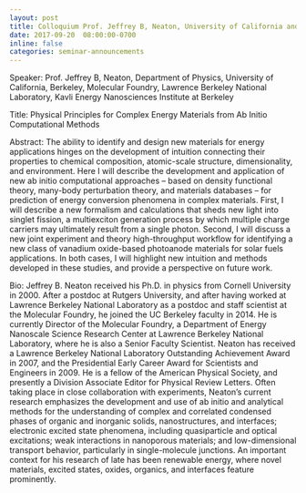 ```yaml
---
layout: post
title: Colloquium Prof. Jeffrey B, Neaton, University of California and Lawrence Berkeley National Laboratory
date: 2017-09-20  08:00:00-0700
inline: false
categories: seminar-announcements
---
```


Speaker: Prof. Jeffrey B, Neaton,  Department of Physics, University of California, Berkeley, Molecular Foundry, Lawrence Berkeley National Laboratory, Kavli Energy Nanosciences Institute at Berkeley

Title: Physical Principles for Complex Energy Materials from Ab Initio Computational Methods

Abstract: The ability to identify and design new materials for energy applications hinges on the development of intuition connecting their properties to chemical composition, atomic-scale structure, dimensionality, and environment. Here I will describe the development and application of new ab initio computational approaches – based on density functional theory, many-body perturbation theory, and materials databases – for prediction of energy conversion phenomena in complex materials. First, I will describe a new formalism and calculations that sheds new light into singlet fission, a multiexciton generation process by which multiple charge carriers may ultimately result from a single photon. Second, I will discuss a new joint experiment and theory high-throughput workflow for identifying a new class of vanadium oxide-based photoanode materials for solar fuels applications. In both cases, I will highlight new intuition and methods developed in these studies, and provide a perspective on future work.

Bio:  Jeffrey B. Neaton received his Ph.D. in physics from Cornell University in 2000. After a postdoc at Rutgers University, and after having worked at Lawrence Berkeley National Laboratory as a postdoc and staff scientist at the Molecular Foundry, he joined the UC Berkeley faculty in 2014. He is currently Director of the Molecular Foundry, a Department of Energy Nanoscale Science Research Center at Lawrence Berkeley National Laboratory, where he is also a Senior Faculty Scientist. Neaton has received a Lawrence Berkeley National Laboratory Outstanding Achievement Award in 2007, and the Presidential Early Career Award for Scientists and Engineers in 2009. He is a fellow of the American Physical Society, and presently a Division Associate Editor for Physical Review Letters. Often taking place in close collaboration with experiments, Neaton’s current research emphasizes the development and use of ab initio and analytical methods for the understanding of complex and correlated condensed phases of organic and inorganic solids, nanostructures, and interfaces; electronic excited state phenomena, including quasiparticle and optical excitations; weak interactions in nanoporous materials; and low-dimensional transport behavior, particularly in single-molecule junctions. An important context for his research of late has been renewable energy, where novel materials, excited states, oxides, organics, and interfaces feature prominently.


